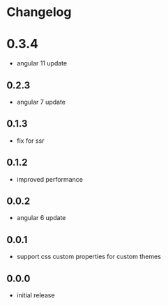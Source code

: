 # Changelog

# 0.3.4
- angular 11 update

## 0.2.3
- angular 7 update

## 0.1.3
- fix for ssr

## 0.1.2
- improved performance

## 0.0.2
- angular 6 update

## 0.0.1
- support css custom properties for custom themes

## 0.0.0
- initial release